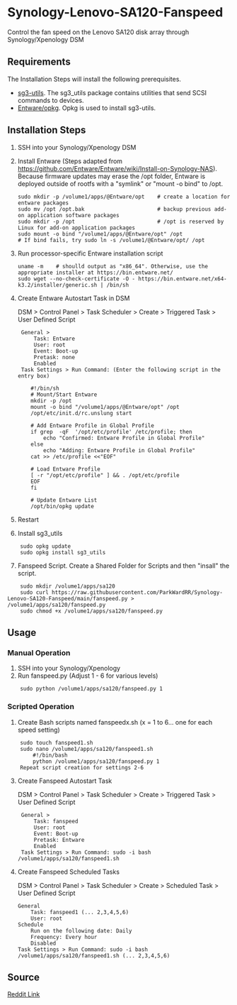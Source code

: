 
# Synology-Lenovo-SA120-Fanspeed
Control the fan speed on the Lenovo SA120 disk array through Synology/Xpenology DSM

## Requirements 
The Installation Steps will install the following prerequisites.
- [sg3-utils](http://sg.danny.cz/sg/sg3_utils.html). The sg3_utils package contains utilities that send SCSI commands to devices.    
- [Entware/opkg](https://github.com/Entware/Entware/wiki). Opkg is used to install sg3-utils.

## Installation Steps
1. SSH into your Synology/Xpenology DSM
2. Install Entware (Steps adapted from https://github.com/Entware/Entware/wiki/Install-on-Synology-NAS). Because firmware updates may erase the /opt folder, Entware is deployed outside of rootfs with a "symlink" or "mount -o bind" to /opt. 
    ``` 
    sudo mkdir -p /volume1/apps/@Entware/opt    # create a location for entware packages
    sudo mv /opt /opt.bak                       # backup previous add-on application software packages
    sudo mkdir -p /opt                          # /opt is reserved by Linux for add-on application packages
    sudo mount -o bind "/volume1/apps/@Entware/opt" /opt   
    # If bind fails, try sudo ln -s /volume1/@Entware/opt/ /opt  
    ```
3. Run processor-specific Entware installation script 
    ```
    uname -m	# shoulld output as "x86_64". Otherwise, use the appropriate installer at https://bin.entware.net/
    sudo wget --no-check-certificate -O - https://bin.entware.net/x64-k3.2/installer/generic.sh | /bin/sh
    ```
4. Create Entware Autostart Task in DSM

    DSM > Control Panel > Task Scheduler > Create > Triggered Task > User Defined Script

        General >
            Task: Entware
            User: root
            Event: Boot-up
            Pretask: none
            Enabled
        Task Settings > Run Command: (Enter the following script in the entry box)
    ```
        #!/bin/sh
        # Mount/Start Entware
        mkdir -p /opt
        mount -o bind "/volume1/apps/@Entware/opt" /opt
        /opt/etc/init.d/rc.unslung start

        # Add Entware Profile in Global Profile
        if grep  -qF  '/opt/etc/profile' /etc/profile; then
            echo "Confirmed: Entware Profile in Global Profile"
        else
            echo "Adding: Entware Profile in Global Profile"
        cat >> /etc/profile <<"EOF"

        # Load Entware Profile
        [ -r "/opt/etc/profile" ] && . /opt/etc/profile
        EOF
        fi

        # Update Entware List
        /opt/bin/opkg update
    ```
5. Restart
6. Install sg3_utils
``` 
    sudo opkg update
    sudo opkg install sg3_utils
```
7. Fanspeed Script. Create a Shared Folder for Scripts and then "insall" the script.
``` 
    sudo mkdir /volume1/apps/sa120
    sudo curl https://raw.githubusercontent.com/ParkWardRR/Synology-Lenovo-SA120-Fanspeed/main/fanspeed.py > /volume1/apps/sa120/fanspeed.py
    sudo chmod +x /volume1/apps/sa120/fanspeed.py
```
## Usage
### Manual Operation
1. SSH into your Synology/Xpenology
2. Run fanspeed.py (Adjust 1 - 6 for various levels)
```
    sudo python /volume1/apps/sa120/fanspeed.py 1
```
### Scripted Operation
1. Create Bash scripts named fanspeedx.sh (x = 1 to 6... one for each speed setting)
```
    sudo touch fanspeed1.sh
    sudo nano /volume1/apps/sa120/fanspeed1.sh
        #!/bin/bash
        python /volume1/apps/sa120/fanspeed.py 1
    Repeat script creation for settings 2-6
```
3. Create Fanspeed Autostart Task
   
    DSM > Control Panel > Task Scheduler > Create > Triggered Task > User Defined Script

        General >
            Task: fanspeed
            User: root
            Event: Boot-up
            Pretask: Entware
            Enabled
        Task Settings > Run Command: sudo -i bash /volume1/apps/sa120/fanspeed1.sh
4.  Create Fanspeed Scheduled Tasks
   
    DSM > Control Panel > Task Scheduler > Create > Scheduled Task > User Defined Script

        General
            Task: fanspeed1 (... 2,3,4,5,6)
            User: root
        Schedule
            Run on the following date: Daily
            Frequency: Every hour
            Disabled
        Task Settings > Run Command: sudo -i bash /volume1/apps/sa120/fanspeed1.sh (... 2,3,4,5,6)

## Source
 [Reddit Link](https://www.reddit.com/r/DataHoarder/comments/70z50k/lenovo_sa120_how_to_quieten/dn7465u/)

